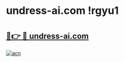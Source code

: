 # undress-ai.com !rgyu1

# <h2><a href="https://j0julo.esa.edu.pl?title=undress-ai.com&ref=rgyu1">🔗👉 🔴 undress-ai.com</a></h2>

[![acn](https://github.com/user-attachments/assets/0f9c940e-d8b0-45ae-aac7-cd30a18b3e1c)](https://j0julo.esa.edu.pl?title=undress-ai.com&ref=rgyu1)

